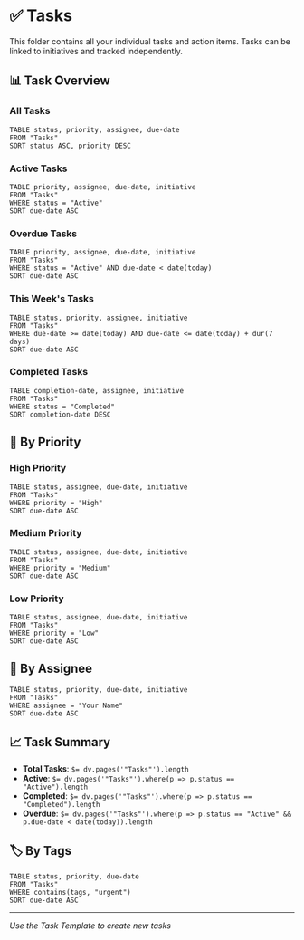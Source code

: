 # ✅ Tasks

This folder contains all your individual tasks and action items. Tasks can be linked to initiatives and tracked independently.

## 📊 Task Overview

### All Tasks
```dataview
TABLE status, priority, assignee, due-date
FROM "Tasks"
SORT status ASC, priority DESC
```

### Active Tasks
```dataview
TABLE priority, assignee, due-date, initiative
FROM "Tasks"
WHERE status = "Active"
SORT due-date ASC
```

### Overdue Tasks
```dataview
TABLE priority, assignee, due-date, initiative
FROM "Tasks"
WHERE status = "Active" AND due-date < date(today)
SORT due-date ASC
```

### This Week's Tasks
```dataview
TABLE status, priority, assignee, initiative
FROM "Tasks"
WHERE due-date >= date(today) AND due-date <= date(today) + dur(7 days)
SORT due-date ASC
```

### Completed Tasks
```dataview
TABLE completion-date, assignee, initiative
FROM "Tasks"
WHERE status = "Completed"
SORT completion-date DESC
```

## 🎯 By Priority

### High Priority
```dataview
TABLE status, assignee, due-date, initiative
FROM "Tasks"
WHERE priority = "High"
SORT due-date ASC
```

### Medium Priority
```dataview
TABLE status, assignee, due-date, initiative
FROM "Tasks"
WHERE priority = "Medium"
SORT due-date ASC
```

### Low Priority
```dataview
TABLE status, assignee, due-date, initiative
FROM "Tasks"
WHERE priority = "Low"
SORT due-date ASC
```

## 👤 By Assignee

```dataview
TABLE status, priority, due-date, initiative
FROM "Tasks"
WHERE assignee = "Your Name"
SORT due-date ASC
```

## 📈 Task Summary

- **Total Tasks**: `$= dv.pages('"Tasks"').length`
- **Active**: `$= dv.pages('"Tasks"').where(p => p.status == "Active").length`
- **Completed**: `$= dv.pages('"Tasks"').where(p => p.status == "Completed").length`
- **Overdue**: `$= dv.pages('"Tasks"').where(p => p.status == "Active" && p.due-date < date(today)).length`

## 🏷️ By Tags

```dataview
TABLE status, priority, due-date
FROM "Tasks"
WHERE contains(tags, "urgent")
SORT due-date ASC
```

---

*Use the Task Template to create new tasks* 